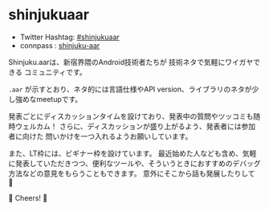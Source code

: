 # shinjukuaar

- Twitter Hashtag: [#shinjukuaar](https://twitter.com/hashtag/shinjukuaar?src=hash)
- connpass : [shinjuku-aar](https://shinjuku-aar.connpass.com/)

Shinjuku.aarは、新宿界隈のAndroid技術者たちが 技術ネタで気軽にワイガヤできる コミュニティです。

`.aar` が示すとおり、ネタ的には言語仕様やAPI version、ライブラリのネタが少し強めなmeetupです。

発表ごとにディスカッションタイムを設けており、発表中の質問やツッコミも随時ウェルカム！
さらに、ディスカッションが盛り上がるよう、発表者には参加者に向けた 問いかけを一つ入れるようお願いしています。

また、LT枠には、ビギナー枠を設けています。
最近始めた人なども含め、気軽に発表していただきつつ、便利なツールや、そういうときにおすすめのデバッグ方法などの意見をもらうこともできます。
意外にそこから話も発展したりして :eyes:

:beers: Cheers! :pizza:
